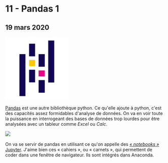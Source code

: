 # 11 - Pandas 1

## 19 mars 2020

![Logo de la biblioth&#xE8;que pandas](../.gitbook/assets/pandaslogo2020.png)

[Pandas](https://pandas.pydata.org/pandas-docs/stable/index.html#) est une autre bibliothèque python. Ce qu'elle ajoute à python, c'est des capacités assez formidables d'analyse de données. On va en voir toute la puissance en interrogeant des bases de données trop lourdes pour être analysées avec un tableur comme _Excel_ ou _Calc_.

![](../.gitbook/assets/logo-jupyter.png)

On va se servir de pandas en utilisant ce qu'on appelle des [_« notebooks »_ Jupyter](https://jupyter.org/). J'aime bien ces « cahiers », ou « carnets », qui permettent de coder dans une fenêtre de navigateur. Ils sont intégrés dans Anaconda.

